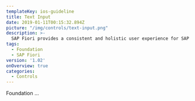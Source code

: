 ```yaml
---
templateKey: ios-guideline
title: Text Input
date: 2019-01-11T00:15:32.894Z
picture: "/img/controls/text-input.png"
description: >-
  SAP Fiori provides a consistent and holistic user experience for SAP software. By creating visually pleasing designs with a strong focus on ease of use, the experience is intuitive and simple, across all devices. With effortless interaction patterns, the SAP Fiori UX is designed for a powerful impact across your enterprise.
tags:
  - Foundation
  - SAP Fiori
version: '1.02'
onOverview: true
categories:
  - Controls
---
```





Foundation ...
